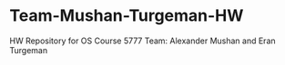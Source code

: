 # Team-Mushan-Turgeman-HW
HW Repository for OS Course 5777 Team: Alexander Mushan and Eran Turgeman
